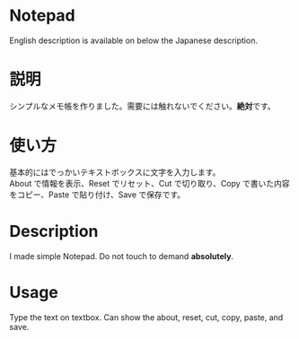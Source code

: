 # Notepad
English description is available on below the Japanese description.
# 説明
シンプルなメモ帳を作りました。需要には触れないでください。**絶対**です。
# 使い方
基本的にはでっかいテキストボックスに文字を入力します。</br>About で情報を表示、Reset でリセット、Cut で切り取り、Copy で書いた内容をコピー、Paste で貼り付け、Save で保存です。
# Description
I made simple Notepad. Do not touch to demand **absolutely**.
# Usage
Type the text on textbox. Can show the about, reset, cut, copy, paste, and save.
